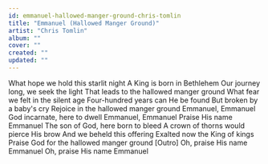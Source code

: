 ```yaml
---
id: emmanuel-hallowed-manger-ground-chris-tomlin
title: "Emmanuel (Hallowed Manger Ground)"
artist: "Chris Tomlin"
album: ""
cover: ""
created: ""
updated: ""
---
```


What hope we hold this starlit night
A King is born in Bethlehem
Our journey long, we seek the light
That leads to the hallowed manger ground
What fear we felt in the silent age
Four-hundred years can He be found
But broken by a baby's cry
Rejoice in the hallowed manger ground
Emmanuel, Emmanuel
God incarnate, here to dwell
Emmanuel, Emmanuel
Praise His name Emmanuel
The son of God, here born to bleed
A crown of thorns would pierce His brow
And we beheld this offering
Exalted now the King of kings
Praise God for the hallowed manger ground
[Outro]
Oh, praise His name Emmanuel
Oh, praise His name Emmanuel